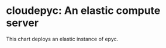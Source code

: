 cloudepyc: An elastic compute server
======================================================

This chart deploys an elastic instance of epyc.
